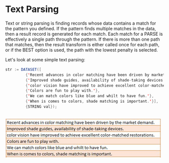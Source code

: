 # Text Parsing

Text or string parsing is finding records whose data contains a match for the pattern you defined. If the pattern finds multiple matches in the data, then a result record is generated for each match. Each match for a PARSE is effectively a single path through the pattern. If there is more than one path that matches, then the result transform is either called once for each path, or if the BEST option is used, the path with the lowest penalty is selected.

Let's look at some simple text parsing:

```java
str := DATASET([
         {'Recent advances in color matching have been driven by market demand.'},
         {'Improved shade guides, availability of shade-taking devices..'},
         {'color vision have improved to achieve excellent color-matched restorations.'},
         {'Colors are fun to play with.'},
         {'We can match colors like blue and whilt to have fun.'},
         {'When is comes to colors, shade matching is important.'}],
         {STRING val});
```

\
![color input ds](./Images/ColorInput.JPG)
